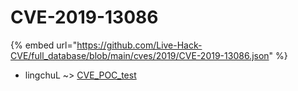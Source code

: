 # CVE-2019-13086
{% embed url="https://github.com/Live-Hack-CVE/full_database/blob/main/cves/2019/CVE-2019-13086.json" %}

* lingchuL ~> [CVE_POC_test](https://www.alice-snow.ru/2019/database/cve-2019-13086/cve_poc_test-lingchul)